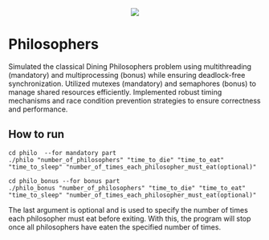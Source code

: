 <p align="center">
	<img src="https://github.com/ayogun/42-project-badges/blob/main/covers/cover-philosophers.png?raw=true">
</p>

# Philosophers
Simulated the classical Dining Philosophers problem using multithreading (mandatory) and multiprocessing (bonus) while ensuring deadlock-free synchronization. Utilized mutexes (mandatory) and semaphores (bonus) to manage shared resources efficiently. Implemented robust timing mechanisms and race condition prevention strategies to ensure correctness and performance.

## How to run
	cd philo  --for mandatory part
	./philo "number_of_philosophers" "time_to_die" "time_to_eat" "time_to_sleep" "number_of_times_each_philosopher_must_eat(optional)"

	cd philo_bonus --for bonus part
	./philo_bonus "number_of_philosophers" "time_to_die" "time_to_eat" "time_to_sleep" "number_of_times_each_philosopher_must_eat(optional)"
	
The last argument is optional and is used to specify the number of times each philosopher must eat before exiting. With this, the program will stop once all philosophers have eaten the specified number of times.